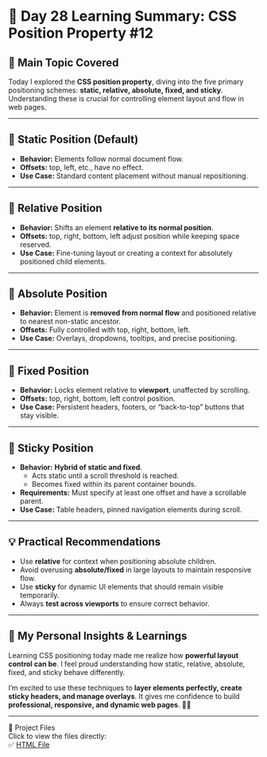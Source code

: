 # 🌟 Day 28 Learning Summary: CSS Position Property  #12

## 📌 Main Topic Covered  
Today I explored the **CSS position property**, diving into the five primary positioning schemes: **static, relative, absolute, fixed, and sticky**. Understanding these is crucial for controlling element layout and flow in web pages.  

---

## 🔹 Static Position (Default)  
- **Behavior:** Elements follow normal document flow.  
- **Offsets:** top, left, etc., have no effect.  
- **Use Case:** Standard content placement without manual repositioning.  

---

## 🔹 Relative Position  
- **Behavior:** Shifts an element **relative to its normal position**.  
- **Offsets:** top, right, bottom, left adjust position while keeping space reserved.  
- **Use Case:** Fine-tuning layout or creating a context for absolutely positioned child elements.  

---

## 🔹 Absolute Position  
- **Behavior:** Element is **removed from normal flow** and positioned relative to nearest non-static ancestor.  
- **Offsets:** Fully controlled with top, right, bottom, left.  
- **Use Case:** Overlays, dropdowns, tooltips, and precise positioning.  

---

## 🔹 Fixed Position  
- **Behavior:** Locks element relative to **viewport**, unaffected by scrolling.  
- **Offsets:** top, right, bottom, left control position.  
- **Use Case:** Persistent headers, footers, or “back-to-top” buttons that stay visible.  

---

## 🔹 Sticky Position  
- **Behavior:** **Hybrid of static and fixed**.  
  - Acts static until a scroll threshold is reached.  
  - Becomes fixed within its parent container bounds.  
- **Requirements:** Must specify at least one offset and have a scrollable parent.  
- **Use Case:** Table headers, pinned navigation elements during scroll.  

---

## 💡 Practical Recommendations  
- Use **relative** for context when positioning absolute children.  
- Avoid overusing **absolute/fixed** in large layouts to maintain responsive flow.  
- Use **sticky** for dynamic UI elements that should remain visible temporarily.  
- Always **test across viewports** to ensure correct behavior.  

---

## 🌟 My Personal Insights & Learnings  
Learning CSS positioning today made me realize how **powerful layout control can be**. I feel proud understanding how static, relative, absolute, fixed, and sticky behave differently.  

I’m excited to use these techniques to **layer elements perfectly, create sticky headers, and manage overlays**. It gives me confidence to build **professional, responsive, and dynamic web pages**. 🚀📐

---

📂 Project Files  
Click to view the files directly:  
✅ [HTML File](./index.html) 



